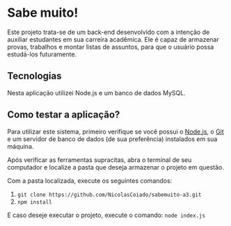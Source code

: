# Sabe muito!
Este projeto trata-se de um back-end desenvolvido com a intenção de auxiliar estudantes em sua carreira acadêmica. Ele é capaz de armazenar provas, trabalhos e montar listas de assuntos, para que o usuário possa estudá-los futuramente.

## Tecnologias
Nesta aplicação utilizei Node.js e um banco de dados MySQL.

## Como testar a aplicação?
Para utilizar este sistema, primeiro verifique se você possui o [Node.js](), o [Git]() e um servidor de banco de dados (de sua preferência) instalados em sua máquina.

Após verificar as ferramentas supracitas, abra o terminal de seu computador e localize a pasta que deseja armazenar o projeto em questão.

Com a pasta localizada, execute os seguintes comandos:

1. `git clone https://github.com/NicolasCoiado/sabemuito-a3.git`
2. `npm install`

E caso deseje executar o projeto, execute o comando:
`node index.js`
